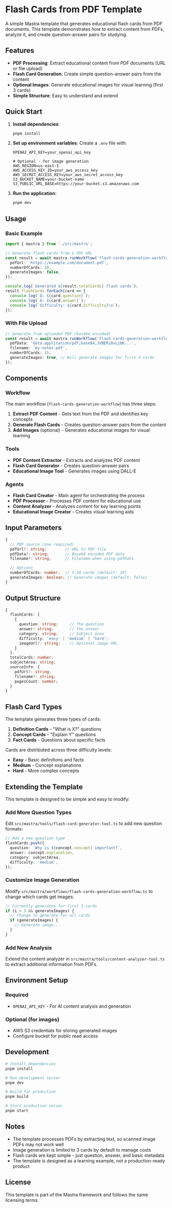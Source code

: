 # Flash Cards from PDF Template

A simple Mastra template that generates educational flash cards from PDF documents. This template demonstrates how to extract content from PDFs, analyze it, and create question-answer pairs for studying.

## Features

- **PDF Processing**: Extract educational content from PDF documents (URL or file upload)
- **Flash Card Generation**: Create simple question-answer pairs from the content
- **Optional Images**: Generate educational images for visual learning (first 3 cards)
- **Simple Structure**: Easy to understand and extend

## Quick Start

1. **Install dependencies**:

   ```bash
   pnpm install
   ```

2. **Set up environment variables**:
   Create a `.env` file with:

   ```
   OPENAI_API_KEY=your_openai_api_key

   # Optional - for image generation
   AWS_REGION=us-east-1
   AWS_ACCESS_KEY_ID=your_aws_access_key
   AWS_SECRET_ACCESS_KEY=your_aws_secret_access_key
   S3_BUCKET_NAME=your-bucket-name
   S3_PUBLIC_URL_BASE=https://your-bucket.s3.amazonaws.com
   ```

3. **Run the application**:
   ```bash
   pnpm dev
   ```

## Usage

### Basic Example

```typescript
import { mastra } from './src/mastra';

// Generate flash cards from a PDF URL
const result = await mastra.runWorkflow('flash-cards-generation-workflow', {
  pdfUrl: 'https://example.com/document.pdf',
  numberOfCards: 10,
  generateImages: false,
});

console.log(`Generated ${result.totalCards} flash cards`);
result.flashCards.forEach(card => {
  console.log(`Q: ${card.question}`);
  console.log(`A: ${card.answer}`);
  console.log(`Difficulty: ${card.difficulty}\n`);
});
```

### With File Upload

```typescript
// Generate from uploaded PDF (base64 encoded)
const result = await mastra.runWorkflow('flash-cards-generation-workflow', {
  pdfData: 'data:application/pdf;base64,JVBERi0xLjQK...',
  filename: 'my-notes.pdf',
  numberOfCards: 15,
  generateImages: true, // Will generate images for first 3 cards
});
```

## Components

### Workflow

The main workflow (`flash-cards-generation-workflow`) has three steps:

1. **Extract PDF Content** - Gets text from the PDF and identifies key concepts
2. **Generate Flash Cards** - Creates question-answer pairs from the content
3. **Add Images** (optional) - Generates educational images for visual learning

### Tools

- **PDF Content Extractor** - Extracts and analyzes PDF content
- **Flash Card Generator** - Creates question-answer pairs
- **Educational Image Tool** - Generates images using DALL-E

### Agents

- **Flash Card Creator** - Main agent for orchestrating the process
- **PDF Processor** - Processes PDF content for educational use
- **Content Analyzer** - Analyzes content for key learning points
- **Educational Image Creator** - Creates visual learning aids

## Input Parameters

```typescript
{
  // PDF source (one required)
  pdfUrl?: string;        // URL to PDF file
  pdfData?: string;       // Base64 encoded PDF data
  filename?: string;      // Filename when using pdfData

  // Options
  numberOfCards: number;  // 5-30 cards (default: 10)
  generateImages: boolean; // Generate images (default: false)
}
```

## Output Structure

```typescript
{
  flashCards: [
    {
      question: string;     // The question
      answer: string;       // The answer
      category: string;     // Subject area
      difficulty: 'easy' | 'medium' | 'hard';
      imageUrl?: string;    // Optional image URL
    }
  ],
  totalCards: number;
  subjectArea: string;
  sourceInfo: {
    pdfUrl?: string;
    filename?: string;
    pagesCount: number;
  }
}
```

## Flash Card Types

The template generates three types of cards:

1. **Definition Cards** - "What is X?" questions
2. **Concept Cards** - "Explain Y" questions
3. **Fact Cards** - Questions about specific facts

Cards are distributed across three difficulty levels:

- **Easy** - Basic definitions and facts
- **Medium** - Concept explanations
- **Hard** - More complex concepts

## Extending the Template

This template is designed to be simple and easy to modify:

### Add More Question Types

Edit `src/mastra/tools/flash-card-generator-tool.ts` to add new question formats:

```typescript
// Add a new question type
flashCards.push({
  question: `Why is ${concept.concept} important?`,
  answer: concept.explanation,
  category: subjectArea,
  difficulty: 'medium',
});
```

### Customize Image Generation

Modify `src/mastra/workflows/flash-cards-generation-workflow.ts` to change which cards get images:

```typescript
// Currently generates for first 3 cards
if (i < 3 && generateImages) {
  // Change to generate for all cards
  if (generateImages) {
    // Generate image...
  }
}
```

### Add New Analysis

Extend the content analyzer in `src/mastra/tools/content-analyzer-tool.ts` to extract additional information from PDFs.

## Environment Setup

### Required

- `OPENAI_API_KEY` - For AI content analysis and generation

### Optional (for images)

- AWS S3 credentials for storing generated images
- Configure bucket for public read access

## Development

```bash
# Install dependencies
pnpm install

# Run development server
pnpm dev

# Build for production
pnpm build

# Start production server
pnpm start
```

## Notes

- The template processes PDFs by extracting text, so scanned image PDFs may not work well
- Image generation is limited to 3 cards by default to manage costs
- Flash cards are kept simple - just question, answer, and basic metadata
- The template is designed as a learning example, not a production-ready product

## License

This template is part of the Mastra framework and follows the same licensing terms.

